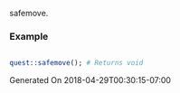 safemove.
### Example

```perl

quest::safemove(); # Returns void
```


Generated On 2018-04-29T00:30:15-07:00